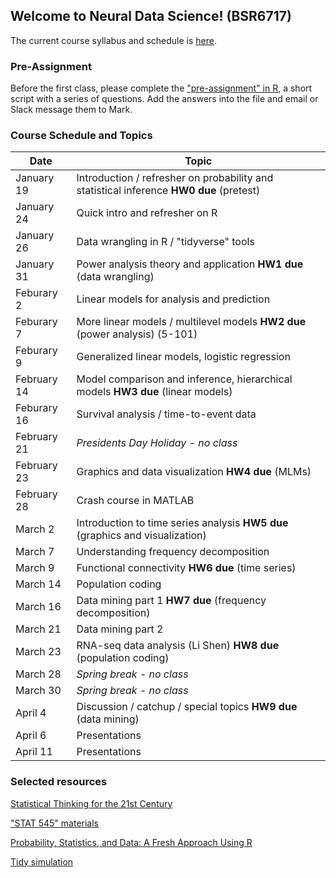 ## Welcome to Neural Data Science! (BSR6717)

The current course syllabus and schedule is [here](https://github.com/jetsetbaxter/neural-data-science-2022/neural_data_science_syllabus_20211207.pdf).

### Pre-Assignment

Before the first class, please complete the ["pre-assignment" in R](https://github.com/jetsetbaxter/neural-data-science-2022/HW0.R), a short script with a series of questions. Add the answers into the file and email or Slack message them to Mark.

### Course Schedule and Topics

| Date | Topic |
| --- | --- |
| January 19	| Introduction / refresher on probability and statistical inference **HW0 due** (pretest) |
| January 24	| Quick intro and refresher on R |
| January 26	| Data wrangling in R / "tidyverse" tools |
| January 31	| Power analysis theory and application **HW1 due** (data wrangling) |
| Feburary 2	| Linear models for analysis and prediction |
| Feburary 7	| More linear models / multilevel models **HW2 due** (power analysis) (5-101) |
| Feburary 9	| Generalized linear models, logistic regression |
| February 14	| Model comparison and inference, hierarchical models **HW3 due** (linear models) |
| Feburary 16	| Survival analysis / time-to-event data |
| February 21	| _Presidents Day Holiday - no class_ |
| February 23	| Graphics and data visualization **HW4 due** (MLMs) |
| February 28	| Crash course in MATLAB |
| March 2	| Introduction to time series analysis **HW5 due** (graphics and visualization) |
| March 7	| Understanding frequency decomposition |
| March 9	| Functional connectivity **HW6 due** (time series) |
| March 14	| Population coding |
| March 16	| Data mining part 1 **HW7 due** (frequency decomposition) |
| March 21	| Data mining part 2 |
| March 23	| RNA-seq data analysis (Li Shen) **HW8 due** (population coding) |
| March 28	| _Spring break - no class_ |
| March 30	| _Spring break - no class_ |
| April 4		| Discussion / catchup / special topics **HW9 due** (data mining) |
| April 6		| Presentations |
| April 11	| Presentations |

### Selected resources

[Statistical Thinking for the 21st Century](https://statsthinking21.org)

["STAT 545" materials](https://stat545.com/)

[Probability, Statistics, and Data: A Fresh Approach Using R](https://mathstat.slu.edu/~speegle/_book/preface.html)

[Tidy simulation](http://ritsokiguess.site/blogg/posts/2021-11-14-tidy-simulation/)

